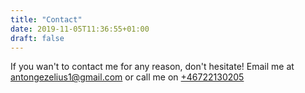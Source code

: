 ```yaml
---
title: "Contact"
date: 2019-11-05T11:36:55+01:00
draft: false
---
```



If you wan't to contact me for any reason, don't hesitate! 
Email me at [antongezelius1@gmail.com](mailto:antongezelius1@gmail.com "Anton Gezelius Email") or call me on 
[+46722130205](tel:+46722130205 "Anton Gezelius Phone")